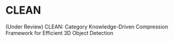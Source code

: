 # CLEAN
(Under Review) CLEAN: Category Knowledge-Driven Compression Framework for Efficient 3D Object Detection
